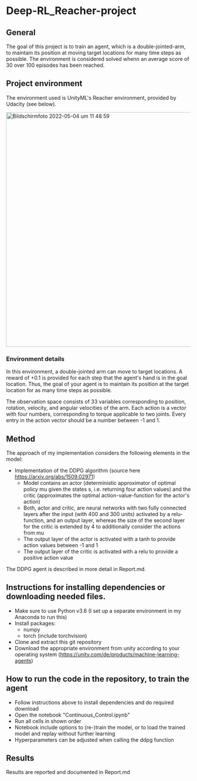 # Deep-RL_Reacher-project

## General 
The goal of this project is to train an agent, which is a double-jointed-arm, to maintain its position at moving target locations for many time steps as possible. The environment is considered solved whenn an average score of 30 over 100 episodes has been reached.

## Project environment
The environment used is UnityML's Reacher environment, provided by Udacity (see below).

<img width="640" alt="Bildschirmfoto 2022-05-04 um 11 48 59" src="https://user-images.githubusercontent.com/23191357/166659675-494d76ad-5d03-470d-bdbb-0efb5cfef996.png">


### Environment details
In this environment, a double-jointed arm can move to target locations. A reward of +0.1 is provided for each step that the agent's hand is in the goal location. Thus, the goal of your agent is to maintain its position at the target location for as many time steps as possible.

The observation space consists of 33 variables corresponding to position, rotation, velocity, and angular velocities of the arm. Each action is a vector with four numbers, corresponding to torque applicable to two joints. Every entry in the action vector should be a number between -1 and 1.

## Method

The approach of my implementation considers the following elements in the model:
- Implementation of the DDPG algorithm (source here https://arxiv.org/abs/1509.02971)
  - Model contains an actor (deterministic approximator of optimal policy mu given the states s, i.e. returning four action values) and the critic (approximates the optimal action-value-function for the actor's action)
  - Both, actor and critic, are neural networks with two fully connected layers after the input (with 400 and 300 units) activated by a relu-function, and an output layer, whereas the size of the second layer for the critic is extended by 4 to additionally consider the actions from mu
  - The output layer of the actor is activated with a tanh to provide action values between -1 and 1
  - The output layer of the critic is activated with a relu to provide a positive action value

The DDPG agent is described in more detail in Report.md.

## 	Instructions for installing dependencies or downloading needed files.
- Make sure to use Python v3.6 (I set up a separate environment in my Anaconda to run this)
- Install packages:
  - numpy
  - torch (include torchvision)
- Clone and extract this git repository
- Download the appropriate environment from unity according to your operating system (https://unity.com/de/products/machine-learning-agents)

## 	How to run the code in the repository, to train the agent
- Follow instructions above to install dependencies and do required download
- Open the notebook "Continuous_Control.ipynb"
- Run all cells in shown order
- Notebook include options to (re-)train the model, or to load the trained model and replay without further learning
- Hyperparameters can be adjusted when calling the ddpg function

## Results
Results are reported and documented in Report.md

